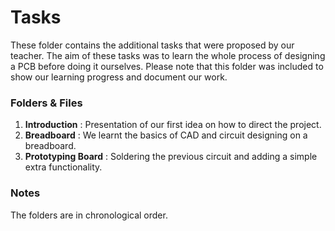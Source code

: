 # Tasks
These folder contains the additional tasks that were proposed by our teacher. 
The aim of these tasks was to learn the whole process of designing a PCB before doing it ourselves.
Please note that this folder was included to show our learning progress and document our work.

### Folders & Files
1. **Introduction** : Presentation of our first idea on how to direct the project.
2. **Breadboard** : We learnt the basics of CAD and circuit designing on a breadboard.
3. **Prototyping Board** : Soldering the previous circuit and adding a simple extra functionality.

### Notes
The folders are in chronological order.
